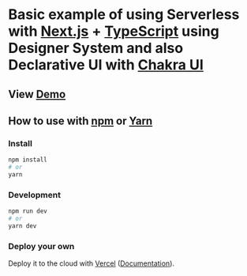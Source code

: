 # Basic example of using Serverless with [Next.js](https://nextjs.org/) + [TypeScript](https://www.typescriptlang.org/) using Designer System and also Declarative UI with [Chakra UI](https://chakra-ui.com/)

## View [Demo](https://nextjs-declarative-ui-design-system-serverless.vercel.app/)

## How to use with [npm](https://docs.npmjs.com/cli/init) or [Yarn](https://yarnpkg.com/lang/en/docs/cli/create/)

### Install

```bash
npm install
# or
yarn
```

### Development 

```bash
npm run dev
# or
yarn dev
```

### Deploy your own

Deploy it to the cloud with [Vercel](https://vercel.com/new?utm_source=github&utm_medium=readme&utm_campaign=next-example) ([Documentation](https://nextjs.org/docs/deployment)).
